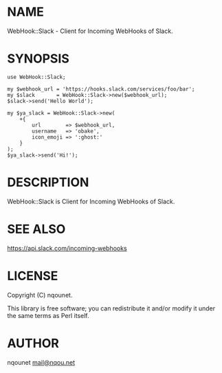 # NAME

WebHook::Slack - Client for Incoming WebHooks of Slack.

# SYNOPSIS

    use WebHook::Slack;

    my $webhook_url = 'https://hooks.slack.com/services/foo/bar';
    my $slack       = WebHook::Slack->new($webhook_url);
    $slack->send('Hello World');

    my $ya_slack = WebHook::Slack->new(
        +{
            url        => $webhook_url,
            username   => 'obake',
            icon_emoji => ':ghost:'
        }
    );
    $ya_slack->send('Hi!');

# DESCRIPTION

WebHook::Slack is Client for Incoming WebHooks of Slack.

# SEE ALSO

https://api.slack.com/incoming-webhooks

# LICENSE

Copyright (C) nqounet.

This library is free software; you can redistribute it and/or modify
it under the same terms as Perl itself.

# AUTHOR

nqounet <mail@nqou.net>
